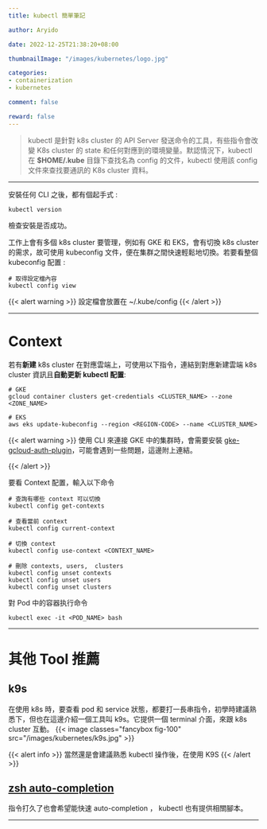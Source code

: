 ```yaml
---
title: kubectl 簡單筆記

author: Aryido

date: 2022-12-25T21:38:20+08:00

thumbnailImage: "/images/kubernetes/logo.jpg"

categories:
- containerization
- kubernetes

comment: false

reward: false
---
```

<!--BODY-->
> kubectl 是針對 k8s cluster 的 API Server 發送命令的工具，有些指令會改變 K8s cluster 的 state 和任何對應到的環境變量。默認情況下，kubectl 在 **$HOME/.kube** 目錄下查找名為 config 的文件，kubectl 使用該 config 文件來查找要通訊的 K8s cluster 資料。

<!--more-->

---
安裝任何 CLI 之後，都有個起手式 :
```
kubectl version
```
檢查安裝是否成功。

工作上會有多個 k8s cluster 要管理，例如有 GKE 和 EKS，會有切換 k8s cluster 的需求，故可使用 kubeconfig 文件，便在集群之間快速輕鬆地切換。若要看整個 kubeconfig 配置 :
```
# 取得設定檔內容
kubectl config view
```

{{< alert warning >}}
設定檔會放置在 ~/.kube/config
{{< /alert >}}


---

# Context
若有**新建** k8s cluster 在對應雲端上，可使用以下指令，連結到對應新建雲端 k8s cluster 資訊且**自動更新 kubectl 配置**:

```
# GKE
gcloud container clusters get-credentials <CLUSTER_NAME> --zone <ZONE_NAME>

# EKS
aws eks update-kubeconfig --region <REGION-CODE> --name <CLUSTER_NAME>
```

{{< alert warning >}}
使用 CLI 來連接 GKE 中的集群時，會需要安裝 [gke-gcloud-auth-plugin](https://stackoverflow.com/questions/74233349/how-do-i-install-gke-gcloud-auth-plugin-on-a-mac-m1-with-zsh)，可能會遇到一些問題，這邊附上連結。

{{< /alert >}}

要看 Context 配置，輸入以下命令
```
# 查詢有哪些 context 可以切換
kubectl config get-contexts

# 查看當前 context
kubectl config current-context

# 切換 context
kubectl config use-context <CONTEXT_NAME>

# 刪除 contexts, users,  clusters
kubectl config unset contexts
kubectl config unset users
kubectl config unset clusters
```
對 Pod 中的容器执行命令

```
kubectl exec -it <POD_NAME> bash
```

---
# 其他 Tool 推薦

## k9s
在使用 k8s 時，要查看 pod 和 service 狀態，都要打一長串指令，初學時建議熟悉下，但也在這邊介紹一個工具叫 k9s。它提供一個 terminal 介面，來跟 k8s cluster 互動。
{{< image classes="fancybox fig-100" src="/images/kubernetes/k9s.jpg" >}}

{{< alert info >}}
當然還是會建議熟悉 kubectl 操作後，在使用 K9S
{{< /alert >}}

## [zsh auto-completion](https://kubernetes.io/zh-cn/docs/tasks/tools/included/optional-kubectl-configs-zsh/)
指令打久了也會希望能快速 auto-completion ， kubectl 也有提供相關腳本。

---
